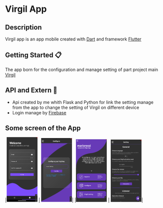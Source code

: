# Virgil App

## Description
Virgil app is an app mobile created with [Dart](https://dart.dev/) and framework [Flutter](https://flutter.dev/)

## Getting Started 📋
The app born for the configuration and manage setting of part project main [Virgil](https://github.com/Retr0100/ProjectVirgil) 

## API and Extern 💸
- Api created by me whith Flask and Python for link the setting manage from the app to change the setting of Virgil on different device
- Login manage by [Firebase](https://firebase.google.com/products/)

## Some screen of the App


|<img src="/asset/Screen1.png" alt="Markdownify" width ="100px" > | <img src="/asset/screen3.png" alt="Markdownify" width ="100px">|
|<img src="/asset/screen2.png" alt="Markdownify" width ="100px"> | <img src="/asset/screen4.png" alt="Markdownify" width ="100px">|



